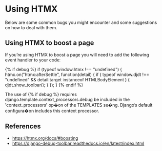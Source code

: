 Using HTMX
==========


Below are some common bugs you might encounter and some suggestions on how to deal with
them.


## Using HTMX to boost a page

If you’re using HTMX to boost a page you will need to add the following event handler to
your code:

{% if debug %}
    if (typeof window.htmx !== "undefined") {
        htmx.on("htmx:afterSettle", function(detail) {
            if (
                typeof window.djdt !== "undefined"
                && detail.target instanceof HTMLBodyElement
            ) {
                djdt.show_toolbar();
            }
        });
    }
{% endif %}

The use of {% if debug %} requires django.template.context_processors.debug be included
in the 'context_processors' op�on of the TEMPLATES se�ng. Django’s default
configura�on includes this context processor.


## References

* https://htmx.org/docs/#boosting
* https://django-debug-toolbar.readthedocs.io/en/latest/index.html
